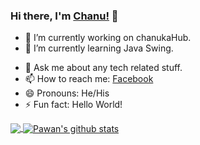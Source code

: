 ### Hi there, I'm [Chanu!](https://facebook.com/chanuka.dilhara.393) 👋

- 🔭 I’m currently working on chanukaHub.
- 🌱 I’m currently learning Java Swing.
<!-- 👯 I’m looking to collaborate on ...
- 🤔 I’m looking for help with ...-->
- 💬 Ask me about any tech related stuff.
- 📫 How to reach me: [Facebook](https://facebook.com/chanuka.dilhara.393)
- 😄 Pronouns: He/His
- ⚡ Fun fact: Hello World!

<a href="https://github.com/chanukaHub">
  <img align="center" src="https://github-readme-stats.vercel.app/api/top-langs/?username=chanukaHub&theme=light&hide_langs_below=1" />
</a>
<a href="https://github.com/chanukaHub">
 <img align="center" src="https://github-readme-stats.vercel.app/api?username=chanukaHub&show_icons=true&theme=light&line_height=27" alt="Pawan's github stats"/>
</a>
